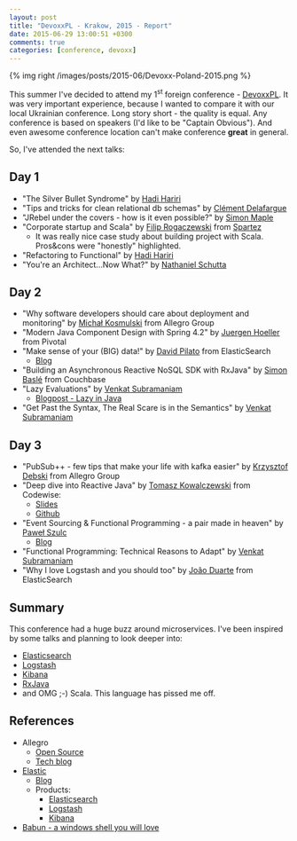 ```yaml
---
layout: post
title: "DevoxxPL - Krakow, 2015 - Report"
date: 2015-06-29 13:00:51 +0300
comments: true
categories: [conference, devoxx]
---
```


{% img right /images/posts/2015-06/Devoxx-Poland-2015.png %}

This summer I've decided to attend my 1<sup>st</sup> foreign conference - [DevoxxPL](http://devoxx.pl). It was very important experience, because I wanted to compare it with our local Ukrainian conference. Long story short - the quality is equal. Any conference is based on speakers (I'd like to be "Captain Obvious"). And even awesome conference location can't make conference **great** in general.

So, I've attended the next talks:

## Day 1

- "The Silver Bullet Syndrome" by [Hadi Hariri](http://hadihariri.com/)
- "Tips and tricks for clean relational db schemas" by [Clément Delafargue](https://twitter.com/clementd)
- "JRebel under the covers - how is it even possible?" by [Simon Maple](https://twitter.com/sjmaple)
- "Corporate startup and Scala" by [Filip Rogaczewski](https://plus.google.com/114974986229567009127/posts) from [Spartez](spartez.com)
  - It was really nice case study about building project with Scala. Pros&cons were "honestly" highlighted.
- "Refactoring to Functional" by [Hadi Hariri](http://hadihariri.com/)
- "You're an Architect...Now What?" by [Nathaniel Schutta](https://twitter.com/ntschutta)

## Day 2
- "Why software developers should care about deployment and monitoring" by [Michał Kosmulski](http://allegrotech.io/authors/michal.kosmulski/) from Allegro Group
- "Modern Java Component Design with Spring 4.2" by [Juergen Hoeller](https://twitter.com/springjuergen) from Pivotal
- "Make sense of your (BIG) data!" by [David Pilato](https://twitter.com/dadoonet) from ElasticSearch
  - [Blog](http://david.pilato.fr)
- "Building an Asynchronous Reactive NoSQL SDK with RxJava" by [Simon Baslé](https://about.me/simonbasle) from Couchbase
- "Lazy Evaluations" by [Venkat Subramaniam](https://twitter.com/venkat_s)
  - [Blogpost - Lazy in Java](http://blog.agiledeveloper.com/2015/06/lazy-in-java_24.html)
- "Get Past the Syntax, The Real Scare is in the Semantics" by [Venkat Subramaniam](https://twitter.com/venkat_s)

## Day 3
- "PubSub++ - few tips that make your life with kafka easier" by [Krzysztof Debski](https://twitter.com/DebskiChris) from Allegro Group
- "Deep dive into Reactive Java" by [Tomasz Kowalczewski](https://twitter.com/tkowalcz) from Codewise:
  - [Slides](http://www.slideshare.net/tkowalcz/deep-dive-reactive-java-devoxxpl)
  - [Github](https://github.com/tkowalcz/presentations)
- "Event Sourcing & Functional Programming - a pair made in heaven" by [Paweł Szulc](https://twitter.com/rabbitonweb)
  - [Blog](http://www.rabbitonweb.com/)
- "Functional Programming: Technical Reasons to Adapt" by [Venkat Subramaniam](https://twitter.com/venkat_s)
- "Why I love Logstash and you should too" by [João Duarte](https://twitter.com/jsvd) from ElasticSearch

## Summary

This conference had a huge buzz around microservices. I've been inspired by some talks and planning to look deeper into:
* [Elasticsearch](https://www.elastic.co/products/elasticsearch)
* [Logstash](https://www.elastic.co/products/logstash)
* [Kibana](https://www.elastic.co/products/kibana)
* [RxJava](https://github.com/ReactiveX/RxJava)
* and OMG ;-) Scala. This language has pissed me off.

## References
* Allegro
  * [Open Source](http://allegrotech.io/open-source/)
  * [Tech blog](http://allegrotech.io/)
* [Elastic](https://www.elastic.co)
  * [Blog](https://www.elastic.co/blog)
  * Products:
    * [Elasticsearch](https://www.elastic.co/products/elasticsearch)
    * [Logstash](https://www.elastic.co/products/logstash)
    * [Kibana](https://www.elastic.co/products/kibana)
* [Babun - a windows shell you will love](http://babun.github.io/)

